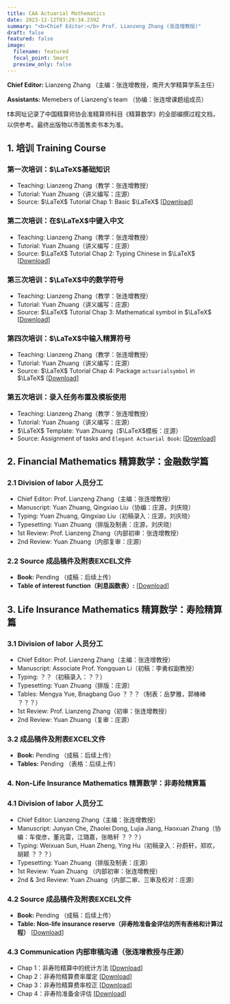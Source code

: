 ```yaml
---
title: CAA Actuarial Mathematics
date: 2023-12-12T03:29:34.239Z
summary: "<b>Chief Editor:</b> Prof. Lianzeng Zhang (张连增教授)"
draft: false
featured: false
image:
  filename: featured
  focal_point: Smart
  preview_only: false
---
```

<b>Chief Editor:</b> Lianzeng Zhang （主编：张连增教授，南开大学精算学系主任）

<b>Assistants:</b> Memebers of Lianzeng's team （协编：张连增课题组成员）

<p>&#10071;本网址记录了中国精算师协会准精算师科目《精算数学》的全部编撰过程文档，以供参考。最终出版物以市面售卖书本为准。</p>

## 1. 培训 Training Course

### 第一次培训：$\LaTeX$基础知识

* Teaching: Lianzeng Zhang（教学：张连增教授）
* Tutorial: Yuan Zhuang（讲义编写：庄源）
* Source: $\LaTeX$ Tutorial Chap 1: Basic $\LaTeX$ [[Download](https://yuanzhuang.xyz/uploads/CAA/LaTeX/LaTeX_Chap1.pdf)]

### 第二次培训：在$\LaTeX$中键入中文

* Teaching: Lianzeng Zhang（教学：张连增教授）
* Tutorial: Yuan Zhuang（讲义编写：庄源）
* Source: $\LaTeX$ Tutorial Chap 2: Typing Chinese in $\LaTeX$ [[Download](https://yuanzhuang.xyz/uploads/CAA/LaTeX/LaTeX_Chap2.pdf)]

### 第三次培训：$\LaTeX$中的数学符号

* Teaching: Lianzeng Zhang（教学：张连增教授）
* Tutorial: Yuan Zhuang（讲义编写：庄源）
* Source: $\LaTeX$ Tutorial Chap 3: Mathematical symbol in $\LaTeX$ [[Download](https://yuanzhuang.xyz/uploads/CAA/LaTeX/LaTeX_Chap3.pdf)]

### 第四次培训：$\LaTeX$中输入精算符号

* Teaching: Lianzeng Zhang（教学：张连增教授）
* Tutorial: Yuan Zhuang（讲义编写：庄源）
* Source: $\LaTeX$ Tutorial Chap 4: Package $\texttt{actuarialsymbol}$ in $\LaTeX$ [[Download](https://yuanzhuang.xyz/uploads/CAA/LaTeX/LaTeX_Chap4.pdf)]

### 第五次培训：录入任务布置及模板使用

* Teaching: Lianzeng Zhang（教学：张连增教授）
* Tutorial: Yuan Zhuang（讲义编写：庄源）
* $\LaTeX$ Template: Yuan Zhuang（$\LaTeX$模板：庄源）
* Source: Assignment of tasks and $\texttt{Elegant Actuarial Book}$: [[Download](https://yuanzhuang.xyz/uploads/CAA/LaTeX/ElegantActuarialBook.pdf)]

## 2. Financial Mathematics 精算数学：金融数学篇

### 2.1 Division of labor 人员分工

* Chief Editor: Prof. Lianzeng Zhang（主编：张连增教授）
* Manuscript: Yuan Zhuang, Qingxiao Liu（协编：庄源，刘庆晓）
* Typing: Yuan Zhuang, Qingxiao Liu（初稿录入：庄源，刘庆晓）
* Typesetting: Yuan Zhuang（排版及制表：庄源，刘庆晓）
* 1st Review: Prof. Lianzeng Zhang（内部初审：张连增教授）
* 2nd Review: Yuan Zhuang（内部复审：庄源）

### 2.2 Source 成品稿件及附表EXCEL文件

* <b>Book:</b> Pending （成稿：后续上传）
* <b>Table of interest function（利息函数表）:</b> [[Download](https://yuanzhuang.xyz/uploads/CAA/Interest_Theory/Interest_function.xlsx)]

## 3. Life Insurance Mathematics 精算数学：寿险精算篇

### 3.1 Division of labor 人员分工

* Chief Editor: Prof. Lianzeng Zhang（主编：张连增教授）
* Manuscript: Associate Prof. Yongquan Li（初稿：李勇权副教授）
* Typing: ？？（初稿录入：？？）
* Typesetting: Yuan Zhuang（排版：庄源）
* Tables: Mengya Yue, Bnagbang Guo ？？？（制表：岳梦雅，郭棒棒 ？？？） 
* 1st Review: Prof. Lianzeng Zhang（初审：张连增教授）
* 2nd Review: Yuan Zhuang（复审：庄源）

### 3.2 成品稿件及附表EXCEL文件

* <b>Book:</b> Pending （成稿：后续上传）
* <b>Tables:</b> Pending （表格：后续上传）

### 4. Non-Life Insurance Mathematics 精算数学：非寿险精算篇

### 4.1 Division of labor 人员分工

* Chief Editor: Lianzeng Zhang（主编：张连增教授）
* Manuscript: Junyan Che, Zhaolei Dong, Lujia Jiang, Haoxuan Zhang（协编：车俊彦，董兆雷，江璐嘉，张皓轩 ？？？）
* Typing: Weixuan Sun, Huan Zheng, Ying Hu（初稿录入：孙蔚轩，郑欢，胡颖 ？？？）
* Typesetting: Yuan Zhuang（排版及制表：庄源）
* 1st Review: Yuan Zhuang （内部初审：张连增教授）
* 2nd & 3rd Review: Yuan Zhuang（内部二审、三审及校对：庄源）

### 4.2 Source 成品稿件及附表EXCEL文件

* <b>Book:</b> Pending （成稿：后续上传）
* <b>Table: Non-life insurance reserve（非寿险准备金评估的所有表格和计算过程）</b> [[Download](https://yuanzhuang.xyz/uploads/CAA/Non_Life/Non_Life_reserve.xlsx)]

### 4.3 Communication 内部审稿沟通（张连增教授与庄源）

* Chap 1：非寿险精算中的统计方法 [[Download](https://yuanzhuang.xyz/uploads/CAA/Non_Life/Nonlife_revise_Ch1.pdf)]
* Chap 2：非寿险精算费率厘定 [[Download](https://yuanzhuang.xyz/uploads/CAA/Non_Life/Nonlife_revise_Ch2.pdf)]
* Chap 3：非寿险精算费率校正 [[Download](https://yuanzhuang.xyz/uploads/CAA/Non_Life/Nonlife_revise_Ch3.pdf)]
* Chap 4：非寿险准备金评估 [[Download](https://yuanzhuang.xyz/uploads/CAA/Non_Life/Nonlife_revise_Ch4.pdf)]
